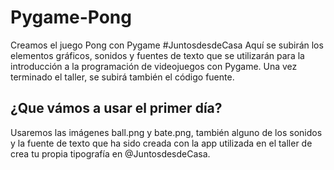 # Pygame-Pong
Creamos el juego Pong con Pygame #JuntosdesdeCasa
Aquí se subirán los elementos gráficos, sonidos y fuentes de texto que se utilizarán para la introducción a la programación de videojuegos con Pygame.
Una vez terminado el taller, se subirá también el código fuente.
## ¿Que vámos a usar el primer día?
Usaremos las imágenes ball.png y bate.png, también alguno de los sonidos y la fuente de texto que ha sido creada con la app utilizada en el taller de crea tu propia tipografía en @JuntosdesdeCasa.
